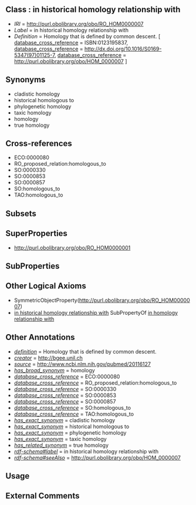 
## Class : in historical homology relationship with

 * *IRI* = http://purl.obolibrary.org/obo/RO_HOM0000007
 * *Label* = in historical homology relationship with
 * *Definition* = Homology that is defined by common descent. [ [database_cross_reference](../../ef/oboInOwl#hasDbXref.md) = ISBN:0123195837, [database_cross_reference](../../ef/oboInOwl#hasDbXref.md) = http://dx.doi.org/10.1016/S0169-5347(97)01125-7, [database_cross_reference](../../ef/oboInOwl#hasDbXref.md) = http://purl.obolibrary.org/obo/HOM_0000007 ]

## Synonyms

 * cladistic homology
 * historical homologous to
 * phylogenetic homology
 * taxic homology
 * homology
 * true homology

## Cross-references

 * ECO:0000080
 * RO_proposed_relation:homologous_to
 * SO:0000330
 * SO:0000853
 * SO:0000857
 * SO:homologous_to
 * TAO:homologous_to

## Subsets


## SuperProperties

 * <http://purl.obolibrary.org/obo/RO_HOM0000001>

## SubProperties


## Other Logical Axioms

 * SymmetricObjectProperty(<http://purl.obolibrary.org/obo/RO_HOM0000007>)
 * [in historical homology relationship with](../../RO/07/RO_HOM0000007.md) SubPropertyOf [in homology relationship with](../../RO/01/RO_HOM0000001.md)

## Other Annotations

 * *[definition](../../IAO/15/IAO_0000115.md)* = Homology that is defined by common descent.
 * *[creator](../../or/creator.md)* = http://bgee.unil.ch
 * *[source](../../ce/source.md)* = http://www.ncbi.nlm.nih.gov/pubmed/20116127
 * *[has_broad_synonym](../../ym/oboInOwl#hasBroadSynonym.md)* = homology
 * *[database_cross_reference](../../ef/oboInOwl#hasDbXref.md)* = ECO:0000080
 * *[database_cross_reference](../../ef/oboInOwl#hasDbXref.md)* = RO_proposed_relation:homologous_to
 * *[database_cross_reference](../../ef/oboInOwl#hasDbXref.md)* = SO:0000330
 * *[database_cross_reference](../../ef/oboInOwl#hasDbXref.md)* = SO:0000853
 * *[database_cross_reference](../../ef/oboInOwl#hasDbXref.md)* = SO:0000857
 * *[database_cross_reference](../../ef/oboInOwl#hasDbXref.md)* = SO:homologous_to
 * *[database_cross_reference](../../ef/oboInOwl#hasDbXref.md)* = TAO:homologous_to
 * *[has_exact_synonym](../../ym/oboInOwl#hasExactSynonym.md)* = cladistic homology
 * *[has_exact_synonym](../../ym/oboInOwl#hasExactSynonym.md)* = historical homologous to
 * *[has_exact_synonym](../../ym/oboInOwl#hasExactSynonym.md)* = phylogenetic homology
 * *[has_exact_synonym](../../ym/oboInOwl#hasExactSynonym.md)* = taxic homology
 * *[has_related_synonym](../../ym/oboInOwl#hasRelatedSynonym.md)* = true homology
 * *[rdf-schema#label](../../el/rdf-schema#label.md)* = in historical homology relationship with
 * *[rdf-schema#seeAlso](../../so/rdf-schema#seeAlso.md)* = http://purl.obolibrary.org/obo/HOM_0000007

## Usage


## External Comments

